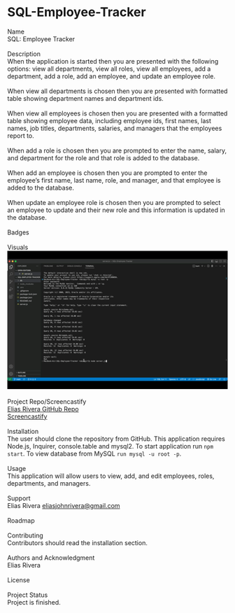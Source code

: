 # SQL-Employee-Tracker
Name
<br>
SQL: Employee Tracker
<br>
<br>
Description
<br>
When the application is started then you are presented with the following options: view all departments, view all roles, view all employees, add a department, add a role, add an employee, and update an employee role.
<br>
<br>
When view all departments is chosen then you are presented with formatted table showing department names and department ids.
<br>
<br>
When view all employees is chosen then you are presented with a formatted table showing employee data, including employee ids, first names, last names, job titles, departments, salaries, and managers that the employees report to.
<br>
<br>
When add a role is chosen then you are prompted to enter the name, salary, and department for the role and that role is added to the database.
<br>
<br>
When add an employee is chosen then you are prompted to enter the employee’s first name, last name, role, and manager, and that employee is added to the database. 
<br>
<br>
When update an employee role is chosen then you are prompted to select an employee to update and their new role and this information is updated in the database. 
<br>
<br>
Badges
<br>
<br>
Visuals
<br>
![](./gif/app.gif)
<br>
<br>
Project Repo/Screencastify
<br>
[Elias Rivera GitHub Repo](https://github.com/eliasjrivera/SQL-Employee-Tracker)
<br>
[Screencastify]()
<br>
<br>
Installation
<br>
The user should clone the repository from GitHub. This application requires Node.js, Inquirer, console.table and mysql2. To start application run `npm start`. To view database from MySQL `run mysql -u root -p`. 
<br>
<br>
Usage
<br> 
This application will allow users to view, add, and edit employees, roles, departments, and managers. 
<br>
<br>
Support
<br>
Elias Rivera
eliasjohnrivera@gmail.com
<br>
<br>
Roadmap
<br>
<br>
Contributing
<br>
Contributors should read the installation section.
<br>
<br>
Authors and Acknowledgment 
<br>
Elias Rivera
<br>
<br>
License
<br>
<br>
Project Status 
<br>
Project is finished. 